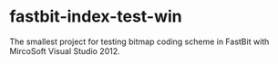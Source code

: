 fastbit-index-test-win
======================

The smallest project for testing bitmap coding scheme in FastBit with MircoSoft Visual Studio 2012.
